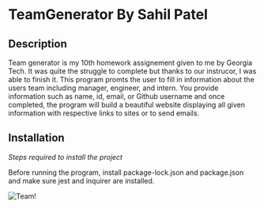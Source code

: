 # TeamGenerator By Sahil Patel

## Description

Team generator is my 10th homework assignement given to me by Georgia Tech. It was quite the struggle to complete but thanks to our instrucor, I was able to finish it. This program promts the user to fill in information about the users team including manager, engineer, and intern. You provide information such as name, id, email, or Github username and once completed, the program will build a beautiful website displaying all given information with respective links to sites or to send emails.

## Installation

*Steps required to install the project*

Before running the program, install package-lock.json and package.json and make sure jest and inquirer are installed.

![Team!](https://user-images.githubusercontent.com/97697696/167765479-afa672f8-3028-45da-aad9-e945ed17acaf.png)
